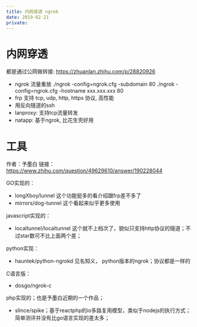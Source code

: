 ```yaml
---
title: 内网穿透 ngrok
date: 2019-02-21
private:
---
```

# 内网穿透
都是通过公网做转接: https://zhuanlan.zhihu.com/p/28820926

- ngrok
    流量重放
    ./ngrok -config=ngrok.cfg -subdomain <domain> 80
    ./ngrok -config=ngrok.cfg -hostname xxx.xxx.xxx 80
- frp 支持 tcp, udp, http, https 协议, 高性能
- 用反向隧道的ssh
- lanproxy: 支持tcp流量转发
- natapp: 基于ngrok, 比花生壳好用

# 工具
作者：予墨白 链接：https://www.zhihu.com/question/49629610/answer/190228044

GO实现的：
- longXboy/lunnel  这个功能挺多的看介绍跟frp差不多了
- mirrors/dog-tunnel 这个看起来似乎更多使用

javascript实现的：
- localtunnel/localtunnel  这个就不上档次了，貌似只支持http协议的隧道；不过star数可不比上面两个差；

python实现：
- hauntek/python-ngrokd  见名知义， python版本的ngrok；协议都是一样的

C语言版：
- dosgo/ngrok-c

php实现的；也是予墨白近期的一个作品；
- slince/spike；基于reactphp的io多路复用模型，类似于nodejs的执行方式；简单测评并没有比go语言实现的差太多；
